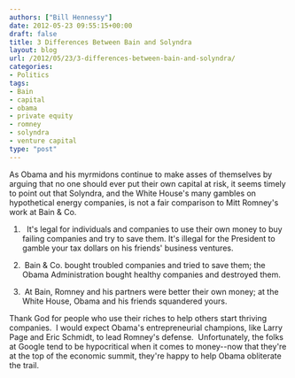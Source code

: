 ```yaml
---
authors: ["Bill Hennessy"]
date: 2012-05-23 09:55:15+00:00
draft: false
title: 3 Differences Between Bain and Solyndra
layout: blog
url: /2012/05/23/3-differences-between-bain-and-solyndra/
categories:
- Politics
tags:
- Bain
- capital
- obama
- private equity
- romney
- solyndra
- venture capital
type: "post"
---
```


As Obama and his myrmidons continue to make asses of themselves by arguing that no one should ever put their own capital at risk, it seems timely to point out that Solyndra, and the White House's many gambles on hypothetical energy companies, is not a fair comparison to Mitt Romney's work at Bain & Co.

1.   It's legal for individuals and companies to use their own money to buy failing companies and try to save them. It's illegal for the President to gamble your tax dollars on his friends' business ventures.

2.  Bain & Co. bought troubled companies and tried to save them; the Obama Administration bought healthy companies and destroyed them.

3.  At Bain, Romney and his partners were better their own money; at the White House, Obama and his friends squandered yours.

Thank God for people who use their riches to help others start thriving companies.  I would expect Obama's entrepreneurial champions, like Larry Page and Eric Schmidt, to lead Romney's defense.  Unfortunately, the folks at Google tend to be hypocritical when it comes to money--now that they're at the top of the economic summit, they're happy to help Obama obliterate the trail.
